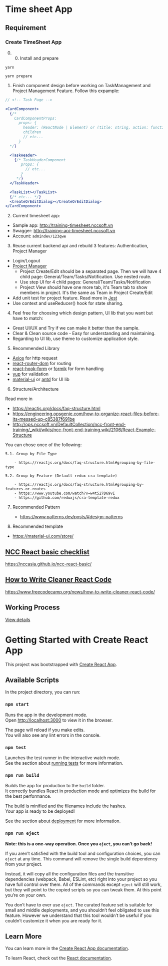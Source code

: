 # Time sheet App

## Requirement

### Create TimeSheet App

0. 0. Install and prepare
```
yarn

yarn prepare
```

1. Finish component design before working on TaskManagement and Project Management Feature. Follow this expample:

``` jsx
// <!-- Task Page -->

<CardComponent>
  {/*
    CardComponentProps:
      props: {
        header: (ReactNode | Element) or (title: string, action: function), 
        children
        // etc...
      }
  */}

  <TaskHeader>
    {/* TaskHeaderComponent
       props: {
         // etc...
       }
     */}
  </TaskHeader>

  <TaskList></TaskList>
  {/* etc... */}
  <CreateOrEditDialog></CreateOrEditDialog>
</CardComponent>

```

2. Current timesheet app:

- Sample app: http://training-timesheet.nccsoft.vn 
- Swagger: http://training-api-timesheet.nccsoft.vn 
- Account: `admindev/123qwe`

3. Reuse current backend api and rebuild 3 features: Authentication, Project Manager

- Login/Logout
- [Project Manager](http://dev.timesheet.nccsoft.vn/app/main/projects)
    - Project Create/Edit should be a separated page. Then we will have 4 child page: General/Team/Tasks/Notification. Use nested route.
    - Use step UI for 4 child pages: General/Team/Tasks/Notification
    - Project View should have one more tab, it's Team tab to show members in project. It's the same as Team in Project Create/Edit
- Add unit test for project feature. Read more in [Jest](https://jestjs.io/docs/getting-started)
- Use context and useReducer() hook for state sharing.

4. Feel free for choosing which design pattern, UI lib that you want but have to match:

- Great UI/UX and Try if we can make it better than the sample.
- Clear & Clean source code - Easy for understanding and maintaining.
- Regarding to UI lib, use theme to customize application style.

5. Recommended Library

- [Axios](https://github.com/axios/axios) for http request
- [react-router-dom](https://reactrouter.com/web/guides/quick-start) for routing
- [react-hook-form](https://react-hook-form.com/get-started) or [formik](https://formik.org/docs/overview) for form handling
- [yup](https://github.com/jquense/yup) for validation
- [material-ui](https://material-ui.com/getting-started/installation/) or [antd](https://ant.design/docs/react/getting-started) for UI lib

6. Structure/Architecture

Read more in 

- https://reactjs.org/docs/faq-structure.html
- https://engineering.opsgenie.com/how-to-organize-react-files-before-its-messed-up-c85387f691be
- http://ops.nccsoft.vn/DefaultCollection/ncc-front-end-training/_wiki/wikis/ncc-front-end-training.wiki/2106/React-Example-Structure

You can chose once of the following:

    5.1. Group by File Type

        - https://reactjs.org/docs/faq-structure.html#grouping-by-file-type

    5.2. Group by Feature (Default redux cra template)

        - https://reactjs.org/docs/faq-structure.html#grouping-by-features-or-routes
        - https://www.youtube.com/watch?v=w4t527D69vI
        - https://github.com/reduxjs/cra-template-redux

7. Recommended Pattern

    - https://www.patterns.dev/posts/#design-patterns

8. Recommended template

  - https://material-ui.com/store/


## [NCC React basic checklist](https://nccasia.github.io/ncc-react-basic/)

https://nccasia.github.io/ncc-react-basic/

## [How to Write Cleaner React Code](https://www.freecodecamp.org/news/how-to-write-cleaner-react-code/)

https://www.freecodecamp.org/news/how-to-write-cleaner-react-code/

## Working Process

[View details](https://ops.nccsoft.vn/DefaultCollection/ncc-front-end-training/_wiki/wikis/ncc-front-end-training.wiki/448/About)

# Getting Started with Create React App

This project was bootstrapped with [Create React App](https://github.com/facebook/create-react-app).

## Available Scripts

In the project directory, you can run:

### `npm start`

Runs the app in the development mode.\
Open [http://localhost:3000](http://localhost:3000) to view it in the browser.

The page will reload if you make edits.\
You will also see any lint errors in the console.

### `npm test`

Launches the test runner in the interactive watch mode.\
See the section about [running tests](https://facebook.github.io/create-react-app/docs/running-tests) for more information.

### `npm run build`

Builds the app for production to the `build` folder.\
It correctly bundles React in production mode and optimizes the build for the best performance.

The build is minified and the filenames include the hashes.\
Your app is ready to be deployed!

See the section about [deployment](https://facebook.github.io/create-react-app/docs/deployment) for more information.

### `npm run eject`

**Note: this is a one-way operation. Once you `eject`, you can’t go back!**

If you aren’t satisfied with the build tool and configuration choices, you can `eject` at any time. This command will remove the single build dependency from your project.

Instead, it will copy all the configuration files and the transitive dependencies (webpack, Babel, ESLint, etc) right into your project so you have full control over them. All of the commands except `eject` will still work, but they will point to the copied scripts so you can tweak them. At this point you’re on your own.

You don’t have to ever use `eject`. The curated feature set is suitable for small and middle deployments, and you shouldn’t feel obligated to use this feature. However we understand that this tool wouldn’t be useful if you couldn’t customize it when you are ready for it.

## Learn More

You can learn more in the [Create React App documentation](https://facebook.github.io/create-react-app/docs/getting-started).

To learn React, check out the [React documentation](https://reactjs.org/).
